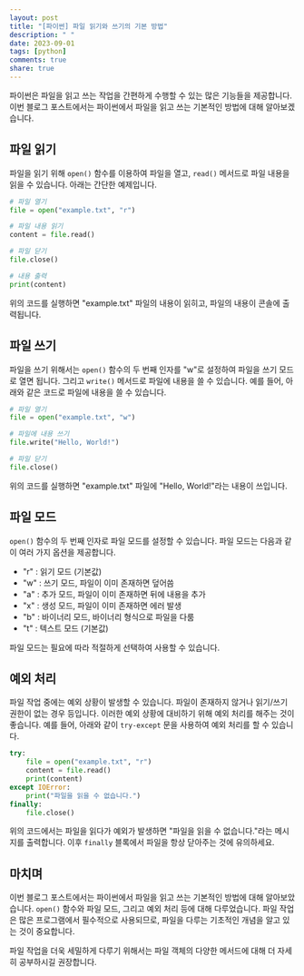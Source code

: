 ```yaml
---
layout: post
title: "[파이썬] 파일 읽기와 쓰기의 기본 방법"
description: " "
date: 2023-09-01
tags: [python]
comments: true
share: true
---
```


파이썬은 파일을 읽고 쓰는 작업을 간편하게 수행할 수 있는 많은 기능들을 제공합니다. 이번 블로그 포스트에서는 파이썬에서 파일을 읽고 쓰는 기본적인 방법에 대해 알아보겠습니다.

## 파일 읽기

파일을 읽기 위해 `open()` 함수를 이용하여 파일을 열고, `read()` 메서드로 파일 내용을 읽을 수 있습니다. 아래는 간단한 예제입니다.

```python
# 파일 열기
file = open("example.txt", "r")

# 파일 내용 읽기
content = file.read()

# 파일 닫기
file.close()

# 내용 출력
print(content)
```

위의 코드를 실행하면 "example.txt" 파일의 내용이 읽히고, 파일의 내용이 콘솔에 출력됩니다.

## 파일 쓰기

파일을 쓰기 위해서는 `open()` 함수의 두 번째 인자를 "w"로 설정하여 파일을 쓰기 모드로 열면 됩니다. 그리고 `write()` 메서드로 파일에 내용을 쓸 수 있습니다. 예를 들어, 아래와 같은 코드로 파일에 내용을 쓸 수 있습니다.

```python
# 파일 열기
file = open("example.txt", "w")

# 파일에 내용 쓰기
file.write("Hello, World!")

# 파일 닫기
file.close()
```

위의 코드를 실행하면 "example.txt" 파일에 "Hello, World!"라는 내용이 쓰입니다.

## 파일 모드

`open()` 함수의 두 번째 인자로 파일 모드를 설정할 수 있습니다. 파일 모드는 다음과 같이 여러 가지 옵션을 제공합니다.

- "r" : 읽기 모드 (기본값)
- "w" : 쓰기 모드, 파일이 이미 존재하면 덮어씀
- "a" : 추가 모드, 파일이 이미 존재하면 뒤에 내용을 추가
- "x" : 생성 모드, 파일이 이미 존재하면 에러 발생
- "b" : 바이너리 모드, 바이너리 형식으로 파일을 다룸
- "t" : 텍스트 모드 (기본값)

파일 모드는 필요에 따라 적절하게 선택하여 사용할 수 있습니다.

## 예외 처리

파일 작업 중에는 예외 상황이 발생할 수 있습니다. 파일이 존재하지 않거나 읽기/쓰기 권한이 없는 경우 등입니다. 이러한 예외 상황에 대비하기 위해 예외 처리를 해주는 것이 좋습니다. 예를 들어, 아래와 같이 `try-except` 문을 사용하여 예외 처리를 할 수 있습니다.

```python
try:
    file = open("example.txt", "r")
    content = file.read()
    print(content)
except IOError:
    print("파일을 읽을 수 없습니다.")
finally:
    file.close()
```

위의 코드에서는 파일을 읽다가 예외가 발생하면 "파일을 읽을 수 없습니다."라는 메시지를 출력합니다. 이후 `finally` 블록에서 파일을 항상 닫아주는 것에 유의하세요.

## 마치며

이번 블로그 포스트에서는 파이썬에서 파일을 읽고 쓰는 기본적인 방법에 대해 알아보았습니다. `open()` 함수와 파일 모드, 그리고 예외 처리 등에 대해 다루었습니다. 파일 작업은 많은 프로그램에서 필수적으로 사용되므로, 파일을 다루는 기초적인 개념을 알고 있는 것이 중요합니다.

파일 작업을 더욱 세밀하게 다루기 위해서는 파일 객체의 다양한 메서드에 대해 더 자세히 공부하시길 권장합니다.